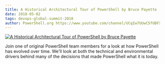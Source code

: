 ```yaml
---
title: A Historical Architectural Tour of PowerShell by Bruce Payette
date: 2018-05-02
tags: devops-global-summit-2018
author: PowerShell.org https://www.youtube.com/channel/UCqIw7UUwC5fUBFXYX68aMrQ
---
```


[![A Historical Architectural Tour of PowerShell by Bruce Payette](https://i2.ytimg.com/vi/yWwcEsNnzBM/hqdefault.jpg "A Historical Architectural Tour of PowerShell by Bruce Payette")](https://www.youtube.com/watch?v=yWwcEsNnzBM)

Join one of original PowerShell team members for a look at how PowerShell has evolved over time. We'll look at both the technical and environmental drivers behind many of the decisions that made PowerShell what it is today.

